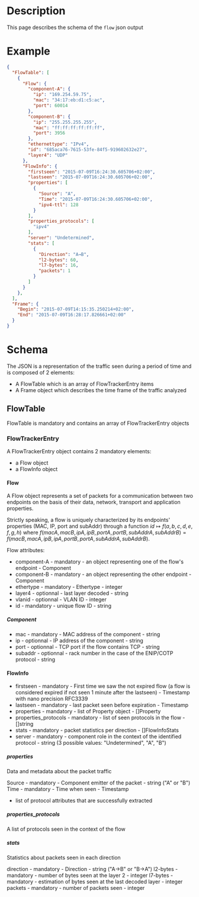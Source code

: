 # Description

This page describes the schema of the `flow` json output

# Example

```json
{
  "FlowTable": [
    {
      "Flow": {
        "component-A": {
          "ip": "169.254.59.75",
          "mac": "34:17:eb:d1:c5:ac",
          "port": 60014
        },
        "component-B": {
          "ip": "255.255.255.255",
          "mac": "ff:ff:ff:ff:ff:ff",
          "port": 3956
        },
        "ethernettype": "IPv4",
        "id": "685aca76-7615-53fe-84f5-919602632e27",
        "layer4": "UDP"
      },
      "FlowInfo": {
        "firstseen": "2015-07-09T16:24:30.605706+02:00",
        "lastseen": "2015-07-09T16:24:30.605706+02:00",
        "properties": [
          {
            "Source": "A",
            "Time": "2015-07-09T16:24:30.605706+02:00",
            "ipv4-ttl": 128
          }
        ],
        "properties_protocols": [
          "ipv4"
        ],
        "server": "Undetermined",
        "stats": [
          {
            "Direction": "A→B",
            "l2-bytes": 60,
            "l7-bytes": 16,
            "packets": 1
          }
        ]
      }
    },
  ],
  "Frame": {
    "Begin": "2015-07-09T14:15:35.250214+02:00",
    "End": "2015-07-09T16:28:17.826661+02:00"
  }
}
```

# Schema

The JSON is a representation of the traffic seen during a period of time and is composed of 2 elements:
- A FlowTable which is an array of FlowTrackerEntry items
- A Frame object which describes the time frame of the traffic analyzed

## FlowTable

FlowTable is mandatory and contains an array of FlowTrackerEntry objects

### FlowTrackerEntry

A FlowTrackerEntry object contains 2 mandatory elements:
- a Flow object
- a FlowInfo object

#### Flow

A Flow object represents a set of packets for a communication between two endpoints on the basis of their data, network, transport and application properties.

Strictly speaking, a flow is uniquely characterized by its endpoints' properties (MAC, IP, port and subAddr) through a function $`id ↦ f(a, b, c, d, e, f, g, h)`$ where $`f(macA, macB, ipA, ipB, portA, portB, subAddrA, subAddrB) = f(macB, macA, ipB, ipA, portB, portA, subAddrA, subAddrB)`$.

Flow attributes:

- component-A - mandatory - an object representing one of the flow's endpoint - Component
- component-B - mandatory - an object representing the other endpoint - Component
- ethertype - mandatory - Ethertype - integer
- layer4 - optionnal - last layer decoded - string
- vlanid - optionnal - VLAN ID - integer
- id - mandatory - unique flow ID - string

##### Component

- mac - mandatory - MAC address of the component - string
- ip - optionnal - IP address of the component - string
- port - optionnal - TCP port if the flow contains TCP - string
- subaddr - optionnal - rack number in the case of the ENIP/COTP protocol - string

#### FlowInfo

- firstseen - mandatory - First time we saw the not expired flow (a flow is considered expired if not seen 1 minute after the lastseen) - Timestamp with nano precision RFC3339
- lastseen - mandatory - last packet seen before expiration - Timestamp
- properties - mandatory - list of Property object - []Property
- properties_protocols - mandatory - list of seen protocols in the flow - []string
- stats - mandatory - packet statistics per direction - []FlowInfoStats
- server - mandatory - component role in the context of the identified protocol - string (3 possible values: "Undetermined", "A", "B")

##### properties

Data and metadata about the packet traffic

Source - mandatory - Component emitter of the packet - string ("A" or "B")
Time - mandatory - Time when seen - Timestamp
+ list of protocol attributes that are successfully extracted

##### properties_protocols

A list of protocols seen in the context of the flow

##### stats

Statistics about packets seen in each direction

direction - mandatory - Direction - string ("A->B" or "B->A")
l2-bytes - mandatory - number of bytes seen at the layer 2 - integer
l7-bytes - mandatory - estimation of bytes seen at the last decoded layer - integer
packets - mandatory - number of packets seen - integer